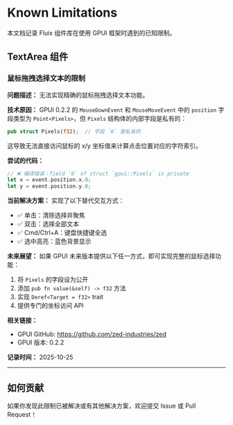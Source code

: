 # Known Limitations

本文档记录 Fluix 组件库在使用 GPUI 框架时遇到的已知限制。

## TextArea 组件

### 鼠标拖拽选择文本的限制

**问题描述：**
无法实现精确的鼠标拖拽选择文本功能。

**技术原因：**
GPUI 0.2.2 的 `MouseDownEvent` 和 `MouseMoveEvent` 中的 `position` 字段类型为 `Point<Pixels>`，但 `Pixels` 结构体的内部字段是私有的：

```rust
pub struct Pixels(f32);  // 字段 `0` 是私有的
```

这导致无法直接访问鼠标的 x/y 坐标值来计算点击位置对应的字符索引。

**尝试的代码：**
```rust
// ❌ 编译错误：field `0` of struct `gpui::Pixels` is private
let x = event.position.x.0;
let y = event.position.y.0;
```

**当前解决方案：**
实现了以下替代交互方式：
- ✅ 单击：清除选择并聚焦
- ✅ 双击：选择全部文本
- ✅ Cmd/Ctrl+A：键盘快捷键全选
- ✅ 选中高亮：蓝色背景显示

**未来展望：**
如果 GPUI 未来版本提供以下任一方式，即可实现完整的鼠标选择功能：
1. 将 `Pixels` 的字段设为公开
2. 添加 `pub fn value(&self) -> f32` 方法
3. 实现 `Deref<Target = f32>` trait
4. 提供专门的坐标访问 API

**相关链接：**
- GPUI GitHub: https://github.com/zed-industries/zed
- GPUI 版本: 0.2.2

**记录时间：** 2025-10-25

---

## 如何贡献

如果你发现此限制已被解决或有其他解决方案，欢迎提交 Issue 或 Pull Request！
